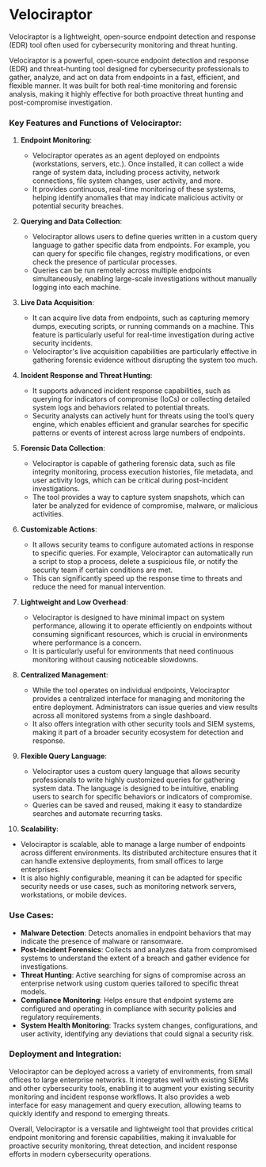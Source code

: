 # Velociraptor
Velociraptor is a lightweight, open-source endpoint detection and response (EDR) tool often used for cybersecurity monitoring and threat hunting. 

Velociraptor is a powerful, open-source endpoint detection and response (EDR) and threat-hunting tool designed for cybersecurity professionals to gather, analyze, and act on data from endpoints in a fast, efficient, and flexible manner. It was built for both real-time monitoring and forensic analysis, making it highly effective for both proactive threat hunting and post-compromise investigation.

### Key Features and Functions of Velociraptor:

1. **Endpoint Monitoring**:
   - Velociraptor operates as an agent deployed on endpoints (workstations, servers, etc.). Once installed, it can collect a wide range of system data, including process activity, network connections, file system changes, user activity, and more.
   - It provides continuous, real-time monitoring of these systems, helping identify anomalies that may indicate malicious activity or potential security breaches.

2. **Querying and Data Collection**:
   - Velociraptor allows users to define queries written in a custom query language to gather specific data from endpoints. For example, you can query for specific file changes, registry modifications, or even check the presence of particular processes.
   - Queries can be run remotely across multiple endpoints simultaneously, enabling large-scale investigations without manually logging into each machine.

3. **Live Data Acquisition**:
   - It can acquire live data from endpoints, such as capturing memory dumps, executing scripts, or running commands on a machine. This feature is particularly useful for real-time investigation during active security incidents.
   - Velociraptor's live acquisition capabilities are particularly effective in gathering forensic evidence without disrupting the system too much.

4. **Incident Response and Threat Hunting**:
   - It supports advanced incident response capabilities, such as querying for indicators of compromise (IoCs) or collecting detailed system logs and behaviors related to potential threats.
   - Security analysts can actively hunt for threats using the tool’s query engine, which enables efficient and granular searches for specific patterns or events of interest across large numbers of endpoints.

5. **Forensic Data Collection**:
   - Velociraptor is capable of gathering forensic data, such as file integrity monitoring, process execution histories, file metadata, and user activity logs, which can be critical during post-incident investigations.
   - The tool provides a way to capture system snapshots, which can later be analyzed for evidence of compromise, malware, or malicious activities.

6. **Customizable Actions**:
   - It allows security teams to configure automated actions in response to specific queries. For example, Velociraptor can automatically run a script to stop a process, delete a suspicious file, or notify the security team if certain conditions are met.
   - This can significantly speed up the response time to threats and reduce the need for manual intervention.

7. **Lightweight and Low Overhead**:
   - Velociraptor is designed to have minimal impact on system performance, allowing it to operate efficiently on endpoints without consuming significant resources, which is crucial in environments where performance is a concern.
   - It is particularly useful for environments that need continuous monitoring without causing noticeable slowdowns.

8. **Centralized Management**:
   - While the tool operates on individual endpoints, Velociraptor provides a centralized interface for managing and monitoring the entire deployment. Administrators can issue queries and view results across all monitored systems from a single dashboard.
   - It also offers integration with other security tools and SIEM systems, making it part of a broader security ecosystem for detection and response.

9. **Flexible Query Language**:
   - Velociraptor uses a custom query language that allows security professionals to write highly customized queries for gathering system data. The language is designed to be intuitive, enabling users to search for specific behaviors or indicators of compromise.
   - Queries can be saved and reused, making it easy to standardize searches and automate recurring tasks.

10. **Scalability**:
   - Velociraptor is scalable, able to manage a large number of endpoints across different environments. Its distributed architecture ensures that it can handle extensive deployments, from small offices to large enterprises.
   - It is also highly configurable, meaning it can be adapted for specific security needs or use cases, such as monitoring network servers, workstations, or mobile devices.

### Use Cases:
- **Malware Detection**: Detects anomalies in endpoint behaviors that may indicate the presence of malware or ransomware.
- **Post-Incident Forensics**: Collects and analyzes data from compromised systems to understand the extent of a breach and gather evidence for investigations.
- **Threat Hunting**: Active searching for signs of compromise across an enterprise network using custom queries tailored to specific threat models.
- **Compliance Monitoring**: Helps ensure that endpoint systems are configured and operating in compliance with security policies and regulatory requirements.
- **System Health Monitoring**: Tracks system changes, configurations, and user activity, identifying any deviations that could signal a security risk.

### Deployment and Integration:
Velociraptor can be deployed across a variety of environments, from small offices to large enterprise networks. It integrates well with existing SIEMs and other cybersecurity tools, enabling it to augment your existing security monitoring and incident response workflows. It also provides a web interface for easy management and query execution, allowing teams to quickly identify and respond to emerging threats.

Overall, Velociraptor is a versatile and lightweight tool that provides critical endpoint monitoring and forensic capabilities, making it invaluable for proactive security monitoring, threat detection, and incident response efforts in modern cybersecurity operations.
